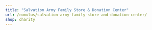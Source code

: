 ```yaml
---
title: "Salvation Army Family Store & Donation Center"
url: /romulus/salvation-army-family-store-and-donation-center/
shop: charity
---
```

